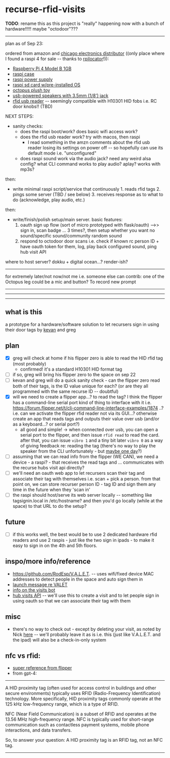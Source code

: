 # recurse-rfid-visits

**TODO**: rename this as this project is "really" happening now with a bunch of hardware!!!!! maybe "octodoor"???

---

plan as of Sep 23:

ordered from amazon and [chicago electronics distributor](https://chicagodist.com/) ((only place where I found a raspi 4 for sale -- thanks to [rpilocator](https://rpilocator.com/)!)):
- [Raspberry Pi 4 Model B 1GB](https://chicagodist.com/products/raspberry-pi-4-model-b-1gb)
- [raspi case](https://chicagodist.com/products/raspberry-pi-4-case-red-white)
- [raspi power supply](https://chicagodist.com/products/raspberry-pi-4-psu-us-white)
- [raspi sd card w/pre-installed OS ](https://chicagodist.com/products/raspberry-pi-official-noobs-microsd-card)
- [octopus plush toy](https://www.amazon.com/gp/product/B07WC3YWBB/)
- [usb-powered speakers with 3.5mm (1/8') jack](https://www.amazon.com/gp/product/B07D7TV5J3/)
- [rfid usb reader](https://www.amazon.com/gp/product/B07TMNZPXK/) -- seemingly compatible with H10301 HID fobs i.e. RC door knobs!! (TBD)

NEXT STEPS:
- sanity checks:
  - does the raspi boot/work? does basic wifi access work?
  - does the rfid usb reader work? try with macos, then raspi
    - I read something in the amzn comments about the rfid usb reader losing its settings on power off -- so hopefully can use its default mode i.e. "unconfigured"
  - does raspi sound work via the audio jack? need any weird alsa config? what CLI command works to play audio? aplay? works with mp3s?

then:
- write minimal raspi script/service that continuously 1. reads rfid tags 2. pings some server (TBD / see below) 3. receives response as to what to do (acknowledge, play audio, etc.)

then:
- write/finish/polish setup/main server. basic features:
  1. oauth sign up flow (sort of micro prototyped with flask/oauth) -->> sign in, scan badge ... 3 times?, then setup whether you want no sound/specific sound/community random sound
  2. respond to octodoor door scans i.e. check if known rc person ID + have oauth token for them, log, play back configured sound, ping hub visit API

where to host server? dokku + digital ocean...? render-ish?

-----------
for extremely later/not now/not me i.e. someone else can contrib: one of the Octopus leg could be a mic and button? To record new prompt

---
---
---

## what is this

a prototype for a hardware/software solution to let recursers sign in using their door tags by [kevan](https://github.com/khollbach) and greg

## plan

- [X] greg will check at home if his flipper zero is able to read the HID rfid tag (most probably)
  - confirmed! it's a standard H10301 HID format tag
- [ ] if so, greg will bring his flipper zero to the space on sep 22
- [ ] kevan and greg will do a quick sanity check - can the flipper zero read both of their tags, is the ID value unique for each? (or are they all programmed with the same recurse ID -- doubtful)
- [X] will we need to create a flipper app...? to read the tag? I think the flipper has a command-line serial port kind of thing to interface with it i.e. https://forum.flipper.net/t/cli-command-line-interface-examples/1874 ..? i.e. can we activate the flipper rfid reader not via its GUI...? otherwise create an app that reads tags and outputs their value over usb (and/or as a keyboard...? or serial port?)
  - all good and simple! -> when connected over usb, you can open a serial port to the flipper, and then issue `rfid read` to read the card. after that, you can issue `vibro 1` and a tiny bit later `vibro 0` as a way of giving feedback re: reading the tag (there's no way to play the speaker from the CLI unfortunately - but [maybe one day](https://github.com/xMasterX/all-the-plugins/issues/18)?)
- [ ] assuming that we can read info from the flipper (WE CAN), we need a device - a raspi? - that receives the read tags and ... communicates with the recurse hubs visit api directly?
- [ ] we'll need an oauth web app to let recursers scan their tag and associate their tag with themselves i.e. scan + pick a person. from that point on, we can store recurser person ID - tag ID and sign them any time in the future when they 'scan in'
- [ ] the raspi should host/serve its web server locally -- something like tagsignin.local in /etc/hostname? and then you'd go locally (while at the space) to that URL to do the setup?

## future

- [ ] if this works well, the best would be to use 2 dedicated hardware rfid readers and use 2 raspis - just like the two sign in ipads - to make it easy to sign in on the 4th and 5th floors.

## inspo/more info/reference

- https://github.com/RodEsp/V.A.L.E.T. -- uses wifi/fixed device MAC addresses to detect people in the space and auto sign them in
- [launch message re VALET](https://recurse.zulipchat.com/#narrow/stream/398504-397-Bridge/topic/V.2EA.2EL.2EE.2ET.2E/near/388175215)
- [info on the visits bot](https://recurse.zulipchat.com/#narrow/stream/398504-397-Bridge/topic/visits-bot!)
- [hub visits API](https://github.com/recursecenter/wiki/wiki/Recurse-Center-API#hub-visits) -- we'll use this to create a visit and to let people sign in using oauth so that we can associate their tag with them

## misc

- there's no way to check out - except by deleting your visit, as noted by Nick [here](https://recurse.zulipchat.com/#narrow/stream/398504-397-Bridge/topic/visits-bot!/near/384055535) -- we'll probably leave it as is i.e. this (just like V.A.L.E.T. and the ipad) will also be a check-in-only system

## nfc vs rfid:

- [super reference from flipper](https://blog.flipper.net/rfid/)
- from gpt-4:

---

A HID proximity tag (often used for access control in buildings and other secure environments) typically uses RFID (Radio-Frequency Identification) technology. More specifically, HID proximity tags commonly operate at the 125 kHz low-frequency range, which is a type of RFID.

NFC (Near Field Communication) is a subset of RFID and operates at the 13.56 MHz high-frequency range. NFC is typically used for short-range communication such as contactless payment systems, mobile phone interactions, and data transfers.

So, to answer your question: A HID proximity tag is an RFID tag, not an NFC tag.

---
